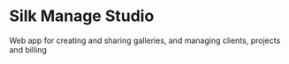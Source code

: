# Silk Manage Studio
 Web app for creating and sharing galleries, and managing clients, projects and billing
